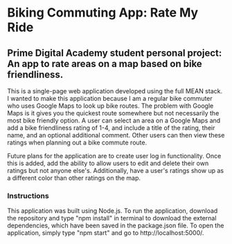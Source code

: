 
<h1>Biking Commuting App: Rate My Ride</h1>
<h2>Prime Digital Academy student personal project: An app to rate areas on a map based on bike friendliness.</h2>
<p>This is a single-page web application developed using the full MEAN stack. I wanted to make this application because I am a regular bike commuter who uses Google Maps to look up bike routes. The problem with Google Maps is it gives you the quickest route somewhere but not necessarily the most bike friendly option. A user can select an area on a Google Maps and add a bike friendliness rating of 1-4, and include a title of the rating, their name, and an optional additional comment. Other users can then view these ratings when planning out a bike commute route.</p>
<p>Future plans for the application are to create user log in functionality. Once this is added, add the ability to allow users to edit and delete their own ratings but not anyone else's. Additionally, have a user's ratings show up as a different color than other ratings on the map.</p>
<h3>Instructions</h3>
<p>This application was built using Node.js. To run the application, download the repository and type "npm install" in terminal to download the external dependencies, which have been saved in the package.json file. To open the application, simply type "npm start" and go to http://localhost:5000/.</p>
